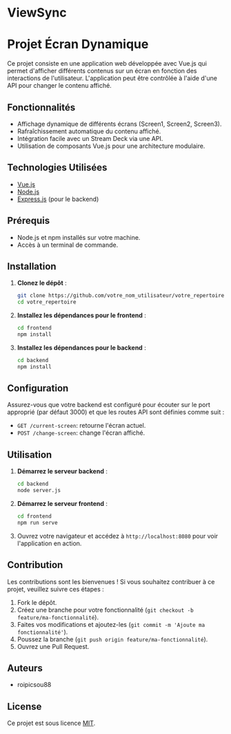# ViewSync

# Projet Écran Dynamique

Ce projet consiste en une application web développée avec Vue.js qui permet d'afficher différents contenus sur un écran en fonction des interactions de l'utilisateur. L'application peut être contrôlée à l'aide d'une API pour changer le contenu affiché.

## Fonctionnalités

- Affichage dynamique de différents écrans (Screen1, Screen2, Screen3).
- Rafraîchissement automatique du contenu affiché.
- Intégration facile avec un Stream Deck via une API.
- Utilisation de composants Vue.js pour une architecture modulaire.

## Technologies Utilisées

- [Vue.js](https://vuejs.org/)
- [Node.js](https://nodejs.org/)
- [Express.js](https://expressjs.com/) (pour le backend)

## Prérequis

- Node.js et npm installés sur votre machine.
- Accès à un terminal de commande.

## Installation

1. **Clonez le dépôt** :

   ```bash
   git clone https://github.com/votre_nom_utilisateur/votre_repertoire.git
   cd votre_repertoire
   ```

2. **Installez les dépendances pour le frontend** :

   ```bash
   cd frontend
   npm install
   ```

3. **Installez les dépendances pour le backend** :

   ```bash
   cd backend
   npm install
   ```

## Configuration

Assurez-vous que votre backend est configuré pour écouter sur le port approprié (par défaut 3000) et que les routes API sont définies comme suit :

- `GET /current-screen`: retourne l'écran actuel.
- `POST /change-screen`: change l'écran affiché.

## Utilisation

1. **Démarrez le serveur backend** :

   ```bash
   cd backend
   node server.js
   ```

2. **Démarrez le serveur frontend** :

   ```bash
   cd frontend
   npm run serve
   ```

3. Ouvrez votre navigateur et accédez à `http://localhost:8080` pour voir l'application en action.

## Contribution

Les contributions sont les bienvenues ! Si vous souhaitez contribuer à ce projet, veuillez suivre ces étapes :

1. Fork le dépôt.
2. Créez une branche pour votre fonctionnalité (`git checkout -b feature/ma-fonctionnalité`).
3. Faites vos modifications et ajoutez-les (`git commit -m 'Ajoute ma fonctionnalité'`).
4. Poussez la branche (`git push origin feature/ma-fonctionnalité`).
5. Ouvrez une Pull Request.

## Auteurs

- roipicsou88

## License

Ce projet est sous licence [MIT](LICENSE).
